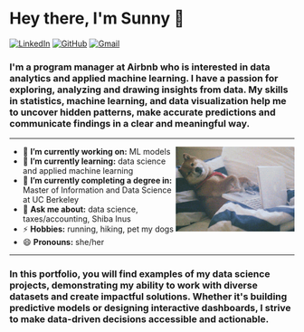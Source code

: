 <h1 align="left"> Hey there, I'm Sunny 👋 </h1>

<p align="left">
   <a href="https://www.linkedin.com/in/sunnyshin01/"><img alt="LinkedIn" src="https://img.shields.io/badge/-sunnyshin-black?style=flat-square&logo=Linkedin&logoColor=white&link=https://www.linkedin.com/in/sunnyshin01/"></a>
   <a href="https://github.com/sunnyshin0824/sunnyshin_portfolio.git"><img alt="GitHub" src="https://img.shields.io/badge/sunnyshin0824-black?style=flat-square&logo=github&logoColor=white&link=https://github.com/sunnyshin0824/sunnyshin_portfolio.git/"></a>
   <a href="mailto:sunnyshin0824@gmail.com"><img alt="Gmail" src="https://img.shields.io/badge/-sunnyshin0824@gmail.com-black?style=flat-square&logo=Gmail&logoColor=white&link=mailto:sunnyshin0824@gmail.com"></a>
</p>

<h3 align="left">  I'm a program manager at Airbnb who is interested in data analytics and applied machine learning. I have a passion for exploring, analyzing and drawing insights from data. My skills in statistics, machine learning, and data visualization help me to uncover hidden patterns, make accurate predictions and communicate findings in a clear and meaningful way. </h3>

---

<!-- credits for gif https://imgur.com/OOpRj -->
<img align="right" height="150" width="210" src="data.gif">

- 🔭 **I’m currently working on:** ML models
- 🌱 **I’m currently learning:** data science and applied machine learning
- 👯 **I’m currently completing a degree in:** Master of Information and Data Science at UC Berkeley
- 💬 **Ask me about:** data science, taxes/accounting, Shiba Inus
- ⚡ **Hobbies:** running, hiking, pet my dogs
- 😄 **Pronouns:** she/her

---
<h3 align="left">  In this portfolio, you will find examples of my data science projects, demonstrating my ability to work with diverse datasets and create impactful solutions. Whether it's building predictive models or designing interactive dashboards, I strive to make data-driven decisions accessible and actionable. </h3>
